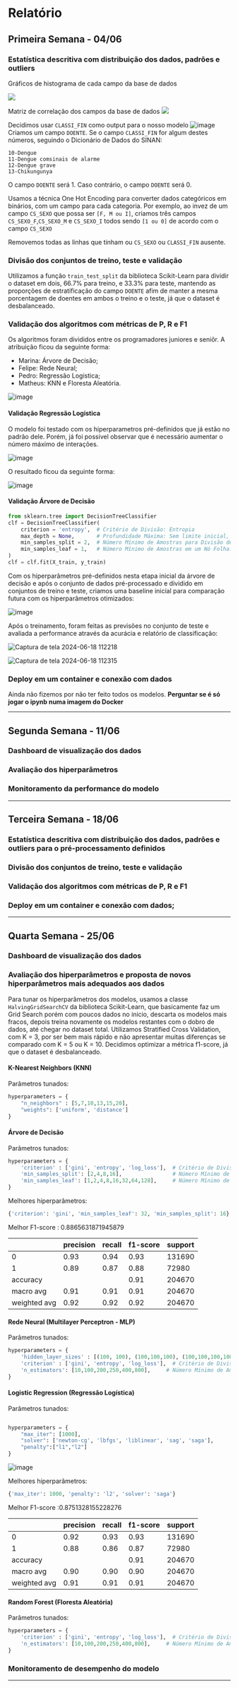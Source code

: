 # Relatório
## Primeira Semana - 04/06
### Estatística descritiva com distribuição dos dados, padrões e outliers
Gráficos de histograma de cada campo da base de dados

![](./histogramas.svg)

Matriz de correlação dos campos da base de dados
![](./correlation.svg)

Decidimos usar `CLASSI_FIN` como output para o nosso modelo
![image](https://github.com/matheuscardimdasilva/accs-adml43-grupo1/assets/742079/032ade07-4142-4a20-892e-6ca58dba8601)
Criamos um campo `DOENTE`. Se o campo `CLASSI_FIN` for algum destes números, seguindo o Dicionário de Dados do SINAN:
```
10-Dengue
11-Dengue comsinais de alarme
12-Dengue grave
13-Chikungunya
```
O campo `DOENTE` será 1. Caso contrário, o campo `DOENTE` será 0.

Usamos a técnica One Hot Encoding para converter dados categóricos em binários, com um campo para cada categoria. 
Por exemplo, ao invez de um campo `CS_SEXO` que possa ser `[F, M ou I]`, criamos três campos `CS_SEXO_F`,`CS_SEXO_M` e `CS_SEXO_I` todos sendo `[1 ou 0]` de acordo com o campo `CS_SEXO`

Removemos todas as linhas que tinham ou `CS_SEXO` ou `CLASSI_FIN` ausente. 


### Divisão dos conjuntos de treino, teste e validação
Utilizamos a função `train_test_split` da biblioteca Scikit-Learn para dividir o dataset em dois, 66.7% para treino, e 33.3% para teste, mantendo as proporções de estratificação do campo `DOENTE` afim de manter a mesma porcentagem de doentes em ambos o treino e o teste, já que o dataset é desbalanceado.


### Validação dos algoritmos com métricas de P, R e F1

Os algoritmos foram divididos entre os programadores juniores e seniôr. A atribuição ficou da seguinte forma:

- Marina: Árvore de Decisão;
- Felipe: Rede Neural;
- Pedro: Regressão Logistica;
- Matheus: KNN e Floresta Aleatória.
  
![image](https://github.com/matheuscardimdasilva/accs-adml43-grupo1/assets/742079/1609c641-658f-4e79-ab13-0167fd04b425)

#### Validação Regressão Logistica

O modelo foi testado com os hiperparametros pré-definidos que já estão no padrão dele. Porém, já foi possivel observar que é necessário aumentar o número máximo de interações.

![image](https://github.com/matheuscardimdasilva/accs-adml43-grupo1/assets/171699350/93049911-36fd-473a-ad10-32afba267d22)

O resultado ficou da seguinte forma:

![image](https://github.com/matheuscardimdasilva/accs-adml43-grupo1/assets/171699350/5ce4877c-8d3b-4734-8715-ec40b978bae0)

#### Validação Árvore de Decisão
```python
from sklearn.tree import DecisionTreeClassifier
clf = DecisionTreeClassifier(
    criterion = 'entropy',  # Critério de Divisão: Entropia
    max_depth = None,       # Profundidade Máxima: Sem limite inicial, ajustável com validação cruzada.
    min_samples_split = 2,  # Número Mínimo de Amostras para Divisão de um Nó: 2
    min_samples_leaf = 1,   # Número Mínimo de Amostras em um Nó Folha: 1
)
clf = clf.fit(X_train, y_train)
```
Com os hiperparâmetros pré-definidos nesta etapa inicial da árvore de decisão e após o conjunto de dados pré-processado e dividido em conjuntos de treino e teste, criamos uma baseline inicial para comparação futura com os hiperparâmetros otimizados:

![image](https://github.com/matheuscardimdasilva/accs-adml43-grupo1/assets/107217921/dbbab7fe-89b9-4205-86e9-cf501f8e756e)

Após o treinamento, foram feitas as previsões no conjunto de teste e avaliada a performance através da acurácia e relatório de classificação:

![Captura de tela 2024-06-18 112218](https://github.com/matheuscardimdasilva/accs-adml43-grupo1/assets/107217921/1010da9b-d669-458b-b7fb-01d53f4bc1f5)

![Captura de tela 2024-06-18 112315](https://github.com/matheuscardimdasilva/accs-adml43-grupo1/assets/107217921/1a5648a0-842f-40cb-9d8a-1f5f58a8300d)


### Deploy em um container e conexão com dados
Ainda não fizemos por não ter feito todos os modelos. **Perguntar se é só jogar o ipynb numa imagem do Docker**

---

## Segunda Semana - 11/06
### Dashboard de visualização dos dados

### Avaliação dos hiperparâmetros

### Monitoramento da performance do modelo

---

## Terceira Semana - 18/06
### Estatística descritiva com distribuição dos dados, padrões e outliers para o pré-processamento definidos

### Divisão dos conjuntos de treino, teste e validação

### Validação dos algoritmos com métricas de P, R e F1

### Deploy em um container e conexão com dados; 


---

## Quarta Semana - 25/06
### Dashboard de visualização dos dados

### Avaliação dos hiperparâmetros e proposta de novos hiperparâmetros mais adequados aos dados
Para tunar os hiperparâmetros dos modelos, usamos a classe `HalvingGridSearchCV` da biblioteca Scikit-Learn, que basicamente faz um Grid Search porém com poucos dados no inicio, descarta os modelos mais fracos, depois treina novamente os modelos restantes com o dobro de dados, até chegar no dataset total. Utilizamos Stratified Cross Validation, com K = 3, por ser bem mais rápido e não apresentar muitas diferenças se comparado com K = 5 ou K = 10. 
Decidimos optimizar a métrica f1-score, já que o dataset é desbalanceado. 

#### K-Nearest Neighbors (KNN)

Parâmetros tunados:
```python
hyperparameters = {
    "n_neighbors" : [5,7,10,13,15,20],
    "weights": ['uniform', 'distance']
}
```

#### Árvore de Decisão

Parâmetros tunados:
```python
hyperparameters = {
    'criterion' : ['gini', 'entropy', 'log_loss'],  # Critério de Divisão: Entropia
    'min_samples_split': [2,4,8,16],                # Número Mínimo de Amostras para Divisão de um Nó: 2
    'min_samples_leaf': [1,2,4,8,16,32,64,128],     # Número Mínimo de Amostras em um Nó Folha: 1
}
```

Melhores hiperparâmetros: 
```python
{'criterion': 'gini', 'min_samples_leaf': 32, 'min_samples_split': 16}
```
Melhor F1-score : 0.8865631871945879

|              | precision | recall | f1-score | support      |
|--------------|-----------|--------|----------|--------------|
| 0            | 0.93      | 0.94   | 0.93     | 131690       |
| 1            | 0.89      | 0.87   | 0.88     | 72980        |
| accuracy     |           |        | 0.91     | 204670       |
| macro avg    | 0.91      | 0.91   | 0.91     | 204670       |
| weighted avg | 0.92      | 0.92   | 0.92     | 204670       |

#### Rede Neural (Multilayer Perceptron - MLP)

Parâmetros tunados:
```python
hyperparameters = {
    'hidden_layer_sizes' : [(100, 100), (100,100,100), (100,100,100,100), (200,200), (300,300), (100,200,300), (400,400,400)],
    'criterion' : ['gini', 'entropy', 'log_loss'],  # Critério de Divisão: Entropia
    'n_estimators': [10,100,200,250,400,800],     # Número Mínimo de Amostras em um Nó Folha: 1
}
```

#### Logistic Regression (Regressão Logística)

Parâmetros tunados:
```python

hyperparameters = {
    "max_iter": [1000],
    "solver": ['newton-cg', 'lbfgs', 'liblinear', 'sag', 'saga'],
    "penalty":["l1","l2"]
}

```

![image](https://github.com/matheuscardimdasilva/accs-adml43-grupo1/assets/742079/a9bdb0d6-ce26-4638-86ce-313d7e43061a)

Melhores hiperparâmetros: 
```python
{'max_iter': 1000, 'penalty': 'l2', 'solver': 'saga'}
```
Melhor F1-score :0.8751328155228276

|              | precision | recall | f1-score | support      |
|--------------|-----------|--------|----------|--------------|
| 0            | 0.92      | 0.93   | 0.93     | 131690       |
| 1            | 0.88      | 0.86   | 0.87     | 72980        |
| accuracy     |           |        | 0.91     | 204670       |
| macro avg    | 0.90      | 0.90   | 0.90     | 204670       |
| weighted avg | 0.91      | 0.91   | 0.91     | 204670       |


#### Random Forest (Floresta Aleatória)

Parâmetros tunados:
```python
hyperparameters = {
    'criterion' : ['gini', 'entropy', 'log_loss'],  # Critério de Divisão: Entropia
    'n_estimators': [10,100,200,250,400,800],     # Número Mínimo de Amostras em um Nó Folha: 1
}
```

### Monitoramento de desempenho do modelo


---

